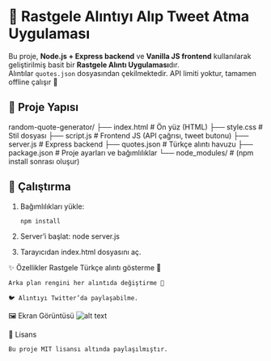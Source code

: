 # 🎲 Rastgele Alıntıyı Alıp Tweet Atma Uygulaması

Bu proje, **Node.js + Express backend** ve **Vanilla JS frontend** kullanılarak geliştirilmiş basit bir **Rastgele Alıntı Uygulaması**dır.  
Alıntılar `quotes.json` dosyasından çekilmektedir. API limiti yoktur, tamamen offline çalışır 🚀  

## 📂 Proje Yapısı
random-quote-generator/
├── index.html # Ön yüz (HTML)
├── style.css # Stil dosyası
├── script.js # Frontend JS (API çağrısı, tweet butonu)
├── server.js # Express backend
├── quotes.json # Türkçe alıntı havuzu
├── package.json # Proje ayarları ve bağımlılıklar
└── node_modules/ # (npm install sonrası oluşur)

## 🚀 Çalıştırma

1. Bağımlılıkları yükle:
   ```bash
   npm install

2. Server’i başlat:
    node server.js

3. Tarayıcıdan index.html dosyasını aç.

✨ Özellikler
    Rastgele Türkçe alıntı gösterme 📜

    Arka plan rengini her alıntıda değiştirme 🎨

    🐦 Alıntıyı Twitter’da paylaşabilme.


🖼️ Ekran Görüntüsü
    ![alt text](image.png)

📜 Lisans

    Bu proje MIT lisansı altında paylaşılmıştır.
